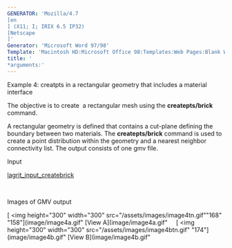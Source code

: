 ```yaml
---
GENERATOR: 'Mozilla/4.7 
[en
] (X11; I; IRIX 6.5 IP32) 
[Netscape
]'
Generator: 'Microsoft Word 97/98'
Template: 'Macintosh HD:Microsoft Office 98:Templates:Web Pages:Blank Web Page'
title: '
*arguments:'
---
```


 Example 4: creatpts in a rectangular geometry that includes a material
 interface

  The objective is to create  a rectangular mesh using the
  **createpts/brick** command.
 
  A rectangular geometry is defined that contains a cut-plane defining
  the boundary between two materials. The **createpts/brick** command
  is used to create a point distribution within the geometry and a
  nearest neighbor connectivity list. The output consists of one gmv
  file.

 Input     

  [lagrit\_input\_createbrick](../lagrit_input_createbrick)

   

 Images of GMV output

  [
<img height="300" width="300" src="/assets/images/image4tn.gif""168"
  "158"](image/image4a.gif" [View A](image/image4a.gif"    
  [
<img height="300" width="300" src="/assets/images/image4btn.gif"
  "174"](image/image4b.gif" [View B](image/image4b.gif"
